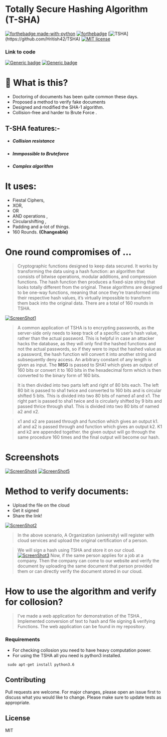 # Totally Secure Hashing Algorithm (T-SHA)

[![forthebadge made-with-python](http://ForTheBadge.com/images/badges/made-with-python.svg)](https://www.python.org/)
[![forthebadge](https://forthebadge.com/images/badges/built-with-love.svg)](https://forthebadge.com)
[![TSHA](https://img.shields.io/static/v1?label=TSHA%20&message=v1.0&color=green")](https://github.com/Hritish42/TSHA)
[![MIT license](https://img.shields.io/badge/License-MIT-blue.svg)](https://lbesson.mit-license.org/)

### Link to code

[![Generic badge](https://img.shields.io/badge/Code-TSHA-<COLOR>.svg)](code/T-SHA.py)
[![Generic badge](https://img.shields.io/badge/Code-Collosion-<COLOR>.svg)](code/CollosionCheck.py)

# 🤔 What is this?

-  Doctoring of documents has been quite common these days.
- Proposed a method to verify fake documents
- Designed and modified the SHA-1 algorithm.
- Collision-free and harder to Brute Force .

## T-SHA features:-

  - ##### Collision resistance
  - ##### Immpossible to Bruteforce
  - ##### Complex algorithm


# It uses:
- Fiestal Ciphers,
- XOR, 
- OR 
- AND operations , 
- Circularshifting , 
- Padding and a-lot of things.
- 160 Rounds. **(Changeable)**

# One round compromises of ...

>Cryptographic functions designed to keep data secured. It works by transforming the data using a hash function: an algorithm that consists of bitwise operations, modular additions, and compression functions. The hash function then produces a fixed-size string that looks totally different from the original. These algorithms are designed to be one-way functions, meaning that once they’re transformed into their respective hash values, it’s virtually impossible to transform them back into the original data. There are a total of 160 rounds in TSHA. 

[![ScreenShot1](/images/flow.png)]()

>A common application of TSHA is to encrypting passwords, as the server-side only needs to keep track of a specific user’s hash value, rather than the actual password. This is helpful in case an attacker hacks the database, as they will only find the hashed functions and not the actual passwords, so if they were to input the hashed value as a password, the hash function will convert it into another string and subsequently deny access. 
>An arbitrary constant of any length is given as input. The **MSG** is passed to SHA1 which gives an output of 160 bits or convert it to 160 bits in the hexadecimal form which is then converted to the binary form of 160 bits. 

>It is then divided into two parts left and right of 80 bits each. The left 80 bit is passed to sha1 twice and converted to 160 bits and is circular shifted 5 bits. This is divided into two 80 bits of named a1 and x1. The right part is passed to sha1 twice and is circularly shifted by 9 bits and passed thrice through sha1. This is divided into two 80 bits of named a2 and x2.

>x1 and x2 are passed through and function which gives an output k1. a1 and a2 is passed through and function which gives an output k2. K1 and k2 are appended together. the given output will go through the same procedure 160 times and the final output will become our hash.

# Screenshots
[![ScreenShot4](images/CheckingCollosion.png)]()
[![ScreenShot5](images/GeneratingHash.png)]()



# Method to verify documents:
  - Upload the file on the cloud
  - Get it signed 
  - Share the link!

[![ScreenShot2](/images/cloud.png)]()

>In the above scenario, A Organization (university) will register with cloud services and upload the original certification of a person. 

>We will sign a hash using TSHA and store it on our cloud.
[![ScreenShot3](images/cloud2.png)]()
>Now, if the same person applies for a job at a company. Then the company can come to our website and verify the document by uploading the same document that person provided them or can directly verify the document stored in our cloud.

# How to use the algorithm and verify for collosion?
>I've made a web application for demonstration of the TSHA , Implemented conversion of text to hash and file signing & verifying Functions. The web application can be found in my repository.


### Requirements
- For checking collosion you need to have heavy computation power.
- For using the TSHA all you need is python3 installed. 
```
 sudo apt-get install python3.6
```


## Contributing

Pull requests are welcome. For major changes, please open an issue first to discuss what you would like to change.
Please make sure to update tests as appropriate.


License
----

MIT


